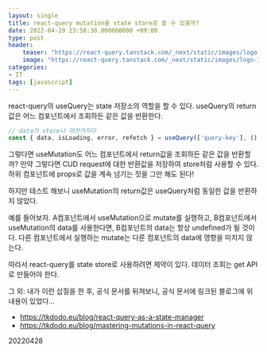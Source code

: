 ```yaml
---
layout: single
title: react-query mutation을 state store로 쓸 수 있을까?
date: 2022-04-29 23:50:30.000000000 +09:00
type: post
header:
    teaser: "https://react-query.tanstack.com/_next/static/images/logo-7a7896631260eebffcb031765854375b.svg"
    image: "https://react-query.tanstack.com/_next/static/images/logo-7a7896631260eebffcb031765854375b.svg"
categories:
- IT
tags: [javascript]
---
```


react-query의 useQuery는 state 저장소의 역할을 할 수 있다. useQuery의 return값은 어느 컴포넌트에서 조회하든 같은 값을 반환한다.

```typescript
// data가 store나 마찬가지다
const { data, isLoading, error, refetch } = useQuery(['query-key'], () => service.api());
```

그렇다면 useMutation도 어느 컴포넌트에서 return값을 조회하든 같은 값을 반환할까? 만약 그렇다면 CUD request에 대한 반환값을 저장하여 store처럼 사용할 수 있다. 하위 컴포넌트에 props로 값을 계속 넘기는 짓을 그만 해도 된다!

하지만 테스트 해보니 useMutation의 return값은 useQuery처럼 동일한 값을 반환하지 않았다. 

예를 들어보자. A컴포넌트에서 useMutation으로 mutate를 실행하고, B컴포넌트에서 useMutation의 data를 사용한다면, B컴포넌트의 data는 항상 undefined가 될 것이다. 다른 컴포넌트에서 실행하는 mutate는 다른 컴포넌트의 data에 영향을 미치지 않는다.

따라서 react-query를 state store로 사용하려면 제약이 있다. 데이터 조회는 get API로 만들어야 한다.

그 외: 내가 이런 삽질을 한 후, 공식 문서를 뒤져보니, 공식 문서에 링크된 블로그에 위 내용이 있었다...
- https://tkdodo.eu/blog/react-query-as-a-state-manager
- https://tkdodo.eu/blog/mastering-mutations-in-react-query

20220428
